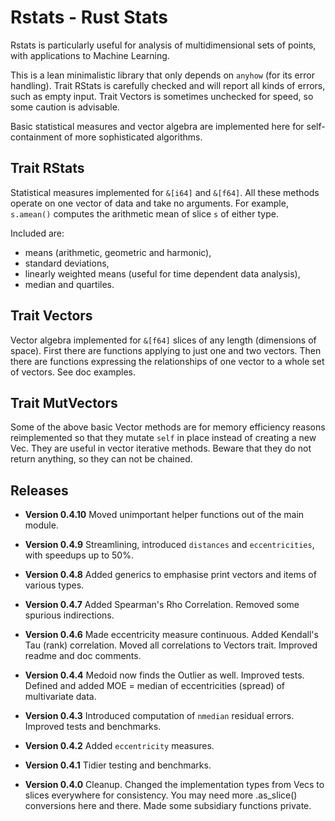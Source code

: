 # Rstats - Rust Stats

Rstats is particularly useful for analysis of multidimensional sets of points, with applications to Machine Learning.

This is a lean minimalistic library that only depends on `anyhow` (for its error handling).
Trait RStats is carefully checked and will report all kinds of errors, such as empty input.
Trait Vectors is sometimes unchecked for speed, so some caution is advisable.

Basic statistical measures and vector algebra are implemented here for self-containment of more sophisticated algorithms.

## Trait RStats

Statistical measures implemented for `&[i64]` and `&[f64]`.
All these methods operate on one vector of data and take no arguments.
For example, `s.amean()` computes the arithmetic mean of slice `s` of either type.

Included are:

* means (arithmetic, geometric and harmonic),
* standard deviations,
* linearly weighted means (useful for time dependent data analysis),
* median and quartiles.

## Trait Vectors

Vector algebra implemented for `&[f64]` slices of any length (dimensions of space). First there are functions applying to just one and two vectors. Then there are functions expressing  the relationships of one vector to a whole set of vectors. See doc examples.

## Trait MutVectors

Some of the above basic Vector methods are for memory efficiency reasons reimplemented so that they mutate `self` in place instead of creating a new Vec. They are useful in vector iterative methods. Beware that they do not return anything, so they can not be chained.

## Releases

* **Version 0.4.10**  Moved unimportant helper functions out of the main module.

* **Version 0.4.9** Streamlining, introduced `distances` and `eccentricities`, with speedups up to 50%.

* **Version 0.4.8** Added generics to emphasise print vectors and items of various types.

* **Version 0.4.7** Added Spearman's Rho Correlation. Removed some spurious indirections.

* **Version 0.4.6** Made eccentricity measure continuous. Added Kendall's Tau (rank) correlation. Moved all correlations to Vectors trait. Improved readme and doc comments.

* **Version 0.4.4** Medoid now finds the Outlier as well. Improved tests.
Defined and added MOE = median of eccentricities (spread) of multivariate data.

* **Version 0.4.3** Introduced computation of `nmedian` residual errors. Improved tests and benchmarks.

* **Version 0.4.2** Added `eccentricity` measures.

* **Version 0.4.1** Tidier testing and benchmarks.

* **Version 0.4.0** Cleanup. Changed the implementation types from Vecs to slices everywhere for consistency. You may need more .as_slice() conversions here and there. Made some subsidiary functions private.
